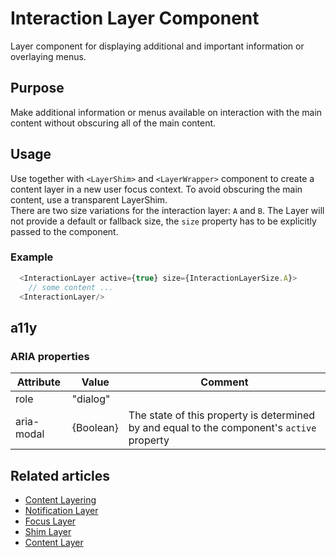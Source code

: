 # Interaction Layer Component

Layer component for displaying additional and important information or
overlaying menus.

## Purpose

Make additional information or menus available on interaction with the main
content without obscuring all of the main content.

## Usage

Use together with `<LayerShim>` and `<LayerWrapper>` component to create a
content layer in a new user focus context. To avoid obscuring the main content,
use a transparent LayerShim.  
There are two size variations for the interaction layer: `A` and `B`. The Layer
will not provide a default or fallback size, the `size` property has to be
explicitly passed to the component.

### Example

```javascript
  <InteractionLayer active={true} size={InteractionLayerSize.A}>
    // some content ...
  <InteractionLayer/>
```

## a11y

### ARIA properties

| Attribute  | Value     | Comment                                                                                    |
| ---------- | --------- | ------------------------------------------------------------------------------------------ |
| role       | "dialog"  |                                                                                            |
| aria-modal | {Boolean} | The state of this property is determined by and equal to the component's `active` property |

## Related articles

- [Content Layering](/doc/docs/documentation/70-core-patterns/content-layering.html?core-patterns-enabled=true)
- [Notification Layer](/pattern/alert-layer?core-components-enabled=true)
- [Focus Layer](/pattern/focus-layer?core-components-enabled=true)
- [Shim Layer](/pattern/shim-layer?core-components-enabled=true)
- [Content Layer](/pattern/content-layer?core-components-enabled=true)
